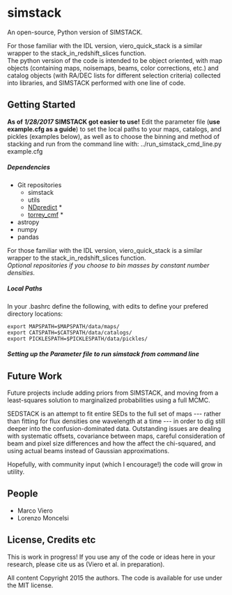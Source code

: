 # simstack
An open-source, Python version of SIMSTACK. 

For those familiar with the IDL version, viero_quick_stack is a similar wrapper to the stack_in_redshift_slices function.  
The python version of the code is intended to be object oriented, with map objects (containing maps, noisemaps, beams, color corrections, etc.) and catalog objects (with RA/DEC lists for different selection criteria) collected into libraries, and SIMSTACK performed with one line of code.  

## Getting Started

**As of *1/28/2017* SIMSTACK  got easier to use!** Edit the parameter file (**use example.cfg as a guide**) to set the local paths to your maps, catalogs, and pickles (examples below), as well as to choose the binning and method of stacking  and run from the command line with: 
../run_simstack_cmd_line.py example.cfg

##### Dependencies
* Git repositories	
	* simstack
	* utils
	* [NDpredict](https://github.com/sawellons/NDpredict) *
	* [torrey_cmf](https://github.com/sawellons/NDpredict) *
* astropy
* numpy
* pandas

For those familiar with the IDL version, viero_quick_stack is a similar wrapper to the stack_in_redshift_slices function.  
_Optional repositories if you choose to bin masses by constant number densities._

##### Local Paths
In your .bashrc define the following, with edits to define your prefered directory locations:
 
	export MAPSPATH=$MAPSPATH/data/maps/
	export CATSPATH=$CATSPATH/data/catalogs/
	export PICKLESPATH=$PICKLESPATH/data/pickles/

##### Setting up the Parameter file to run simstack from command line 


## Future Work

Future projects include adding priors from SIMSTACK, and moving from a least-squares solution to marginalized probabilities using a full MCMC.

SEDSTACK is an attempt to fit entire SEDs to the full set of maps --- rather than fitting for flux densities one wavelength at a time --- in order to dig still deeper into the confusion-dominated data.  Outstanding issues are dealing with systematic offsets, covariance between maps, careful consideration of beam and pixel size differences and how the affect the chi-squared, and using actual beams instead of Gaussian approximations.  

Hopefully, with community input (which I encourage!) the code will grow in utility.

## People

* Marco Viero
* Lorenzo Moncelsi

## License, Credits etc

This is work in progress! If you use any of the code or ideas here in your research, please cite us as (Viero et al. in preparation).

All content Copyright 2015 the authors. The code is available for use under the MIT license.
